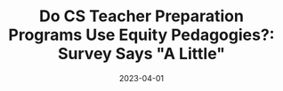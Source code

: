---
title: 'Do CS Teacher Preparation Programs Use Equity Pedagogies?: Survey Says "A Little"'
collection: publications
date: 2023-04-01
venue: "AERA"
paperurl: https://tinyurl.com/2ox4peul
pdf: "/files/slides/2023-aera.pdf"
citation: '<b><u>Hu, A. D.</u></b>, Heath, M. K., Yadav, A. (<i>2023</i>). Do CS Teacher Preparation Programs Use Equity Pedagogies?: Survey Says "A Little". Annual Meeting of the AERA, Chicago, IL, USA'
excerpt: ""
---